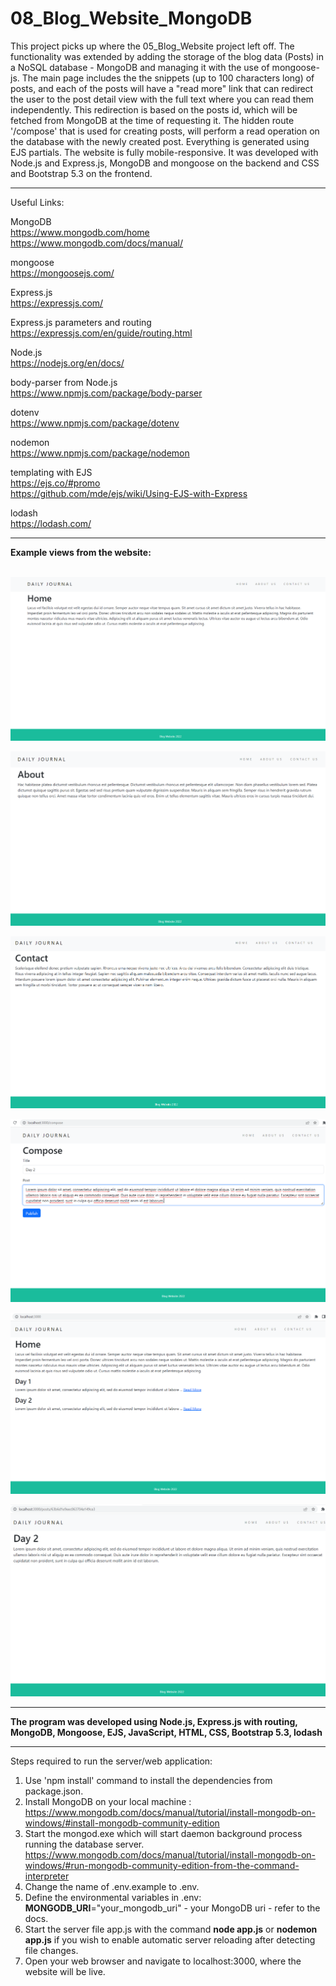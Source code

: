 # 08_Blog_Website_MongoDB

This project picks up where the 05_Blog_Website project left off.
The functionality was extended by adding the storage of the blog data (Posts) in a NoSQL database - MongoDB and managing it with the use of mongoose-js. The main page includes the the snippets (up to 100 characters long) of posts, and each of the posts will have a "read more" link that can redirect the user to the post detail view with the full text where you can read them independently. This redirection is based on the posts id, which will be fetched from MongoDB at the time of requesting it. The hidden route '/compose' that is used for creating posts, will perform a read operation on the database with the newly created post. Everything is generated using EJS partials. The website is fully mobile-responsive. It was developed with Node.js and Express.js, MongoDB and mongoose on the backend and CSS and Bootstrap 5.3 on the frontend. 

---

Useful Links:

MongoDB</br>
https://www.mongodb.com/home</br>
https://www.mongodb.com/docs/manual/</br>

mongoose</br>
https://mongoosejs.com/</br>

Express.js</br>
https://expressjs.com/</br>

Express.js parameters and routing</br>
https://expressjs.com/en/guide/routing.html</br>

Node.js</br>
https://nodejs.org/en/docs/</br>

body-parser from Node.js</br>
https://www.npmjs.com/package/body-parser</br>

dotenv</br>
https://www.npmjs.com/package/dotenv</br>

nodemon</br>
https://www.npmjs.com/package/nodemon</br>

templating with EJS</br>
https://ejs.co/#promo</br>
https://github.com/mde/ejs/wiki/Using-EJS-with-Express</br>

lodash</br>
https://lodash.com/</br>

---

**Example views from the website:**</br>
</br>


![Screenshot](docs/img/01_img.png)</br>


![Screenshot](docs/img/02_img.png)</br>


![Screenshot](docs/img/03_img.png)</br>


![Screenshot](docs/img/04_img.png)</br>


![Screenshot](docs/img/05_img.png)</br>


![Screenshot](docs/img/06_img.png)</br>

---

**The program was developed using Node.js, Express.js with routing, MongoDB, Mongoose, EJS, JavaScript, HTML, CSS, Bootstrap 5.3, lodash**

---

Steps required to run the server/web application:</br>
1. Use 'npm install' command to install the dependencies from package.json.</br>
2. Install MongoDB on your local machine : https://www.mongodb.com/docs/manual/tutorial/install-mongodb-on-windows/#install-mongodb-community-edition </br>
3. Start the mongod.exe which will start daemon background process running the database server.</br>
https://www.mongodb.com/docs/manual/tutorial/install-mongodb-on-windows/#run-mongodb-community-edition-from-the-command-interpreter </br>
4. Change the name of .env.example to .env.</br>
5. Define the environmental variables in .env:</br>
**MONGODB_URI**="your_mongodb_uri" - your MongoDB uri - refer to the docs.</br>
6. Start the server file app.js with the command **node app.js** or **nodemon app.js** if you wish to enable automatic server reloading after detecting file changes.</br>
7. Open your web browser and navigate to localhost:3000, where the website will be live.</br>
